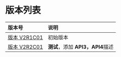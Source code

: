 # 版本列表

| 版本号 | 说明 |
| :--- | :--- |
| [版本 V2R1C01](V2R1C01/README.md) | 初始版本 |
| [版本 V2R2C01](V2R2C01/README.md) | **测试**，添加 **API3，API4**描述 |
